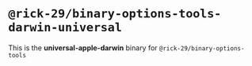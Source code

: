 # `@rick-29/binary-options-tools-darwin-universal`

This is the **universal-apple-darwin** binary for `@rick-29/binary-options-tools`
